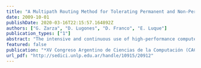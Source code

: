 ```yaml
---
title: "A Multipath Routing Method for Tolerating Permanent and Non-Permanent Faults"
date: 2009-10-01
publishDate: 2020-03-16T22:15:57.164892Z
authors: ["G. Zarza", "D. Lugones", "D. Franco", "E. Luque"]
publication_types: ["1"]
abstract: "The intensive and continuous use of high-performance computers for executing computationally intensive applications, coupled with the large number of elements that make them up, dramatically increase the likelihood of failures during their operation. The interconnection network is a critical part of such systems, therefore, network faults have an extremely high impact because most routing algorithms are not designed to tolerate faults. In such algorithms, just a single fault may stall messages in the network, preventing the finalization of applications, or may lead to deadlocked configurations. This work focuses on the problem of fault tolerance for high-speed interconnection networks by designing a fault-tolerant routing method to solve an unbounded number of dynamic faults (permanent and non-permanent). To accomplish this task we take advantage of the communication path redundancy, by means of a multipath routing approach. Experiments show that our method allows applications to finalize their execution in the presence of several number of faults, with an average performance value of 97% compared to the fault-free scenarios."
featured: false
publication: "*XV Congreso Argentino de Ciencias de la Computación (CACIC)*"
url_pdf: "http://sedici.unlp.edu.ar/handle/10915/20912"
---
```


